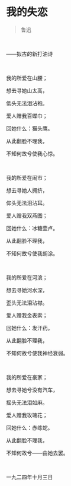 # 我的失恋

> 鲁迅

<br>

——拟古的新打油诗

<br>

我的所爱在山腰；

想去寻她山太高，

低头无法泪沾袍。

爱人赠我百蝶巾；

回她什么：猫头鹰。

从此翻脸不理我，

不知何故兮使我心惊。

<br>

我的所爱在闹市；

想去寻她人拥挤，

仰头无法泪沾耳。

爱人赠我双燕图；

回她什么：冰糖壶卢。

从此翻脸不理我，

不知何故兮使我胡涂。

<br>

我的所爱在河滨；

想去寻她河水深，

歪头无法泪沾襟。

爱人赠我金表索；

回她什么：发汗药。

从此翻脸不理我，

不知何故兮使我神经衰弱。

<br>

我的所爱在豪家；

想去寻她兮没有汽车，

摇头无法泪如麻。

爱人赠我玫瑰花；

回她什么：赤练蛇。

从此翻脸不理我，

不知何故兮——由她去罢。

<br>

一九二四年十月三日